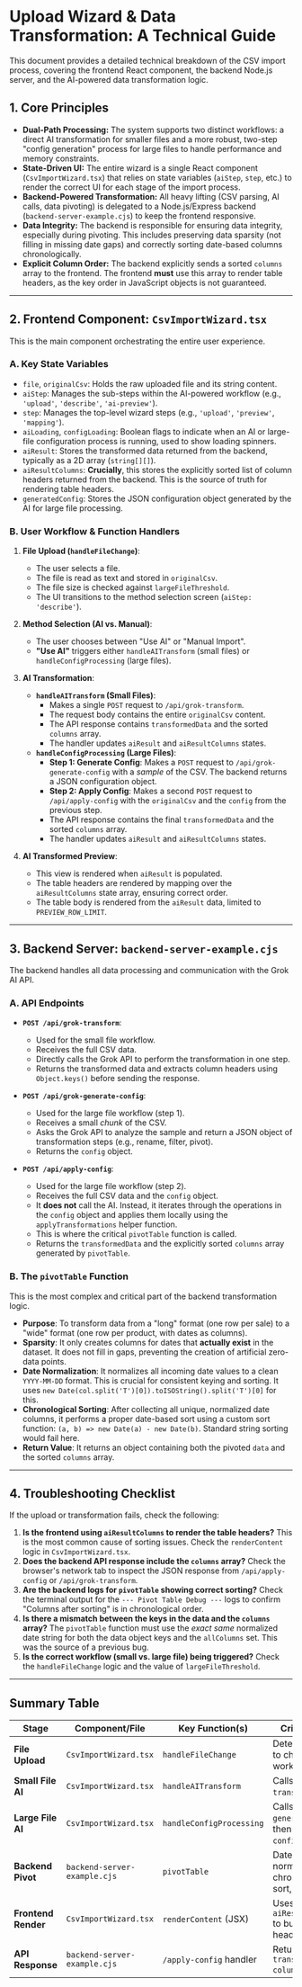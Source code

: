 # Upload Wizard & Data Transformation: A Technical Guide

This document provides a detailed technical breakdown of the CSV import process, covering the frontend React component, the backend Node.js server, and the AI-powered data transformation logic.

## 1. Core Principles

- **Dual-Path Processing:** The system supports two distinct workflows: a direct AI transformation for smaller files and a more robust, two-step "config generation" process for large files to handle performance and memory constraints.
- **State-Driven UI:** The entire wizard is a single React component (`CsvImportWizard.tsx`) that relies on state variables (`aiStep`, `step`, etc.) to render the correct UI for each stage of the import process.
- **Backend-Powered Transformation:** All heavy lifting (CSV parsing, AI calls, data pivoting) is delegated to a Node.js/Express backend (`backend-server-example.cjs`) to keep the frontend responsive.
- **Data Integrity:** The backend is responsible for ensuring data integrity, especially during pivoting. This includes preserving data sparsity (not filling in missing date gaps) and correctly sorting date-based columns chronologically.
- **Explicit Column Order:** The backend explicitly sends a sorted `columns` array to the frontend. The frontend **must** use this array to render table headers, as the key order in JavaScript objects is not guaranteed.

---

## 2. Frontend Component: `CsvImportWizard.tsx`

This is the main component orchestrating the entire user experience.

### A. Key State Variables

- `file`, `originalCsv`: Holds the raw uploaded file and its string content.
- `aiStep`: Manages the sub-steps within the AI-powered workflow (e.g., `'upload'`, `'describe'`, `'ai-preview'`).
- `step`: Manages the top-level wizard steps (e.g., `'upload'`, `'preview'`, `'mapping'`).
- `aiLoading`, `configLoading`: Boolean flags to indicate when an AI or large-file configuration process is running, used to show loading spinners.
- `aiResult`: Stores the transformed data returned from the backend, typically as a 2D array (`string[][]`).
- `aiResultColumns`: **Crucially**, this stores the explicitly sorted list of column headers returned from the backend. This is the source of truth for rendering table headers.
- `generatedConfig`: Stores the JSON configuration object generated by the AI for large file processing.

### B. User Workflow & Function Handlers

1.  **File Upload (`handleFileChange`)**:
    - The user selects a file.
    - The file is read as text and stored in `originalCsv`.
    - The file size is checked against `largeFileThreshold`.
    - The UI transitions to the method selection screen (`aiStep: 'describe'`).

2.  **Method Selection (AI vs. Manual)**:
    - The user chooses between "Use AI" or "Manual Import".
    - **"Use AI"** triggers either `handleAITransform` (small files) or `handleConfigProcessing` (large files).

3.  **AI Transformation**:
    - **`handleAITransform` (Small Files)**:
        - Makes a single `POST` request to `/api/grok-transform`.
        - The request body contains the entire `originalCsv` content.
        - The API response contains `transformedData` and the sorted `columns` array.
        - The handler updates `aiResult` and `aiResultColumns` states.
    - **`handleConfigProcessing` (Large Files)**:
        - **Step 1: Generate Config**: Makes a `POST` request to `/api/grok-generate-config` with a *sample* of the CSV. The backend returns a JSON configuration object.
        - **Step 2: Apply Config**: Makes a second `POST` request to `/api/apply-config` with the `originalCsv` and the `config` from the previous step.
        - The API response contains the final `transformedData` and the sorted `columns` array.
        - The handler updates `aiResult` and `aiResultColumns` states.

4.  **AI Transformed Preview**:
    - This view is rendered when `aiResult` is populated.
    - The table headers are rendered by mapping over the `aiResultColumns` state array, ensuring correct order.
    - The table body is rendered from the `aiResult` data, limited to `PREVIEW_ROW_LIMIT`.

---

## 3. Backend Server: `backend-server-example.cjs`

The backend handles all data processing and communication with the Grok AI API.

### A. API Endpoints

- **`POST /api/grok-transform`**:
    - Used for the small file workflow.
    - Receives the full CSV data.
    - Directly calls the Grok API to perform the transformation in one step.
    - Returns the transformed data and extracts column headers using `Object.keys()` before sending the response.

- **`POST /api/grok-generate-config`**:
    - Used for the large file workflow (step 1).
    - Receives a small *chunk* of the CSV.
    - Asks the Grok API to analyze the sample and return a JSON object of transformation steps (e.g., rename, filter, pivot).
    - Returns the `config` object.

- **`POST /api/apply-config`**:
    - Used for the large file workflow (step 2).
    - Receives the full CSV data and the `config` object.
    - It **does not** call the AI. Instead, it iterates through the operations in the `config` object and applies them locally using the `applyTransformations` helper function.
    - This is where the critical `pivotTable` function is called.
    - Returns the `transformedData` and the explicitly sorted `columns` array generated by `pivotTable`.

### B. The `pivotTable` Function

This is the most complex and critical part of the backend transformation logic.

- **Purpose**: To transform data from a "long" format (one row per sale) to a "wide" format (one row per product, with dates as columns).
- **Sparsity**: It only creates columns for dates that **actually exist** in the dataset. It does not fill in gaps, preventing the creation of artificial zero-data points.
- **Date Normalization**: It normalizes all incoming date values to a clean `YYYY-MM-DD` format. This is crucial for consistent keying and sorting. It uses `new Date(col.split('T')[0]).toISOString().split('T')[0]` for this.
- **Chronological Sorting**: After collecting all unique, normalized date columns, it performs a proper date-based sort using a custom sort function: `(a, b) => new Date(a) - new Date(b)`. Standard string sorting would fail here.
- **Return Value**: It returns an object containing both the pivoted `data` and the sorted `columns` array.

---

## 4. Troubleshooting Checklist

If the upload or transformation fails, check the following:

1.  **Is the frontend using `aiResultColumns` to render the table headers?** This is the most common cause of sorting issues. Check the `renderContent` logic in `CsvImportWizard.tsx`.
2.  **Does the backend API response include the `columns` array?** Check the browser's network tab to inspect the JSON response from `/api/apply-config` or `/api/grok-transform`.
3.  **Are the backend logs for `pivotTable` showing correct sorting?** Check the terminal output for the `--- Pivot Table Debug ---` logs to confirm "Columns after sorting" is in chronological order.
4.  **Is there a mismatch between the keys in the data and the `columns` array?** The `pivotTable` function must use the *exact same* normalized date string for both the data object keys and the `allColumns` set. This was the source of a previous bug.
5.  **Is the correct workflow (small vs. large file) being triggered?** Check the `handleFileChange` logic and the value of `largeFileThreshold`.

---

## Summary Table

| Stage              | Component/File                 | Key Function(s)                   | Critical Logic                                      |
| ------------------ | ------------------------------ | --------------------------------- | --------------------------------------------------- |
| **File Upload**    | `CsvImportWizard.tsx`          | `handleFileChange`                | Detects file size to choose workflow.               |
| **Small File AI**  | `CsvImportWizard.tsx`          | `handleAITransform`               | Calls `/api/grok-transform`.                        |
| **Large File AI**  | `CsvImportWizard.tsx`          | `handleConfigProcessing`          | Calls `/grok-generate-config`, then `/apply-config`.|
| **Backend Pivot**  | `backend-server-example.cjs`   | `pivotTable`                      | Date normalization, chronological sort, sparsity.   |
| **Frontend Render**| `CsvImportWizard.tsx`          | `renderContent` (JSX)             | Uses `aiResultColumns` to build `<th>` headers.     |
| **API Response**   | `backend-server-example.cjs`   | `/apply-config` handler           | Returns `{ transformedData, columns }`.             | 